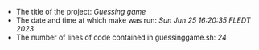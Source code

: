 - The title of the project: *Guessing game*
- The date and time at which make was run: *Sun Jun 25 16:20:35 FLEDT 2023*
- The number of lines of code contained in guessinggame.sh: *24*
